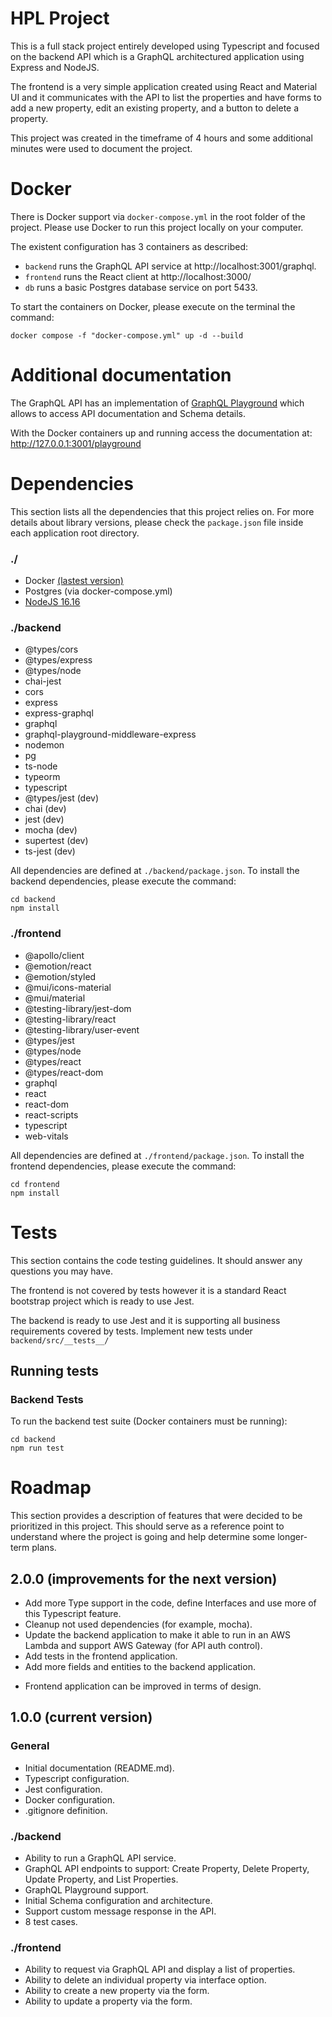 HPL Project
========
This is a full stack project entirely developed using Typescript and focused on the backend API which is a GraphQL architectured application using Express and NodeJS.

The frontend is a very simple application created using React and Material UI and it communicates with the API to list the properties and have forms to add a new property, edit an existing property, and a button to delete a property.

This project was created in the timeframe of 4 hours and some additional minutes were used to document the project.

# Docker

There is Docker support via `docker-compose.yml` in the root folder of the project. Please use Docker to run this project locally on your computer.

The existent configuration has 3 containers as described:
- `backend` runs the GraphQL API service at http://localhost:3001/graphql.
- `frontend` runs the React client at http://localhost:3000/
- `db` runs a basic Postgres database service on port 5433.

To start the containers on Docker, please execute on the terminal the command:
```
docker compose -f "docker-compose.yml" up -d --build
```

# Additional documentation
The GraphQL API has an implementation of [GraphQL Playground](https://github.com/graphql/graphql-playground) which allows to access API documentation and Schema details.

With the Docker containers up and running access the documentation at: http://127.0.0.1:3001/playground

# Dependencies

This section lists all the dependencies that this project relies on. For more details about library versions, please check the `package.json` file inside each application root directory.

### ./
- Docker [(lastest version)](https://www.docker.com/products/docker-desktop/)
- Postgres (via docker-compose.yml)
- [NodeJS 16.16](https://nodejs.org/en/)

### ./backend
- @types/cors
- @types/express
- @types/node
- chai-jest
- cors
- express
- express-graphql
- graphql
- graphql-playground-middleware-express
- nodemon
- pg
- ts-node
- typeorm
- typescript
- @types/jest (dev)
- chai (dev)
- jest (dev)
- mocha (dev)
- supertest (dev)
- ts-jest (dev)

All dependencies are defined at `./backend/package.json`. To install the backend dependencies, please execute the command:
```
cd backend
npm install
```

### ./frontend
- @apollo/client
- @emotion/react
- @emotion/styled
- @mui/icons-material
- @mui/material
- @testing-library/jest-dom
- @testing-library/react
- @testing-library/user-event
- @types/jest
- @types/node
- @types/react
- @types/react-dom
- graphql
- react
- react-dom
- react-scripts
- typescript
- web-vitals

All dependencies are defined at `./frontend/package.json`. To install the frontend dependencies, please execute the command:
```
cd frontend
npm install
```

# Tests

This section contains the code testing guidelines. It should answer any questions you may have.

The frontend is not covered by tests however it is a standard React bootstrap project which is ready to use Jest.

The backend is ready to use Jest and it is supporting all business requirements covered by tests. Implement new tests under `backend/src/__tests__/`

## Running tests

### Backend Tests

To run the backend test suite (Docker containers must be running):

```
cd backend
npm run test
```

# Roadmap

This section provides a description of features that were decided to be prioritized in this project. This should serve as a reference point to understand where the project is going and help determine some longer-term plans.

## 2.0.0 (improvements for the next version)
* Add more Type support in the code, define Interfaces and use more of this Typescript feature.
* Cleanup not used dependencies (for example, mocha).
* Update the backend application to make it able to run in an AWS Lambda and support AWS Gateway (for API auth control).
* Add tests in the frontend application.
* Add more fields and entities to the backend application.
- Frontend application can be improved in terms of design.

## 1.0.0 (current version)
### General
* Initial documentation (README.md).
* Typescript configuration.
* Jest configuration.
* Docker configuration.
* .gitignore definition.
### ./backend
* Ability to run a GraphQL API service.
* GraphQL API endpoints to support: Create Property, Delete Property, Update Property, and List Properties.
* GraphQL Playground support.
* Initial Schema configuration and architecture.
* Support custom message response in the API.
* 8 test cases.
### ./frontend
* Ability to request via GraphQL API and display a list of properties.
* Ability to delete an individual property via interface option.
* Ability to create a new property via the form.
* Ability to update a property via the form.